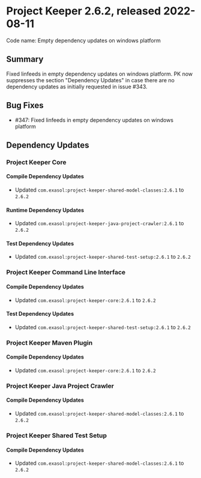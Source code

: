 # Project Keeper 2.6.2, released 2022-08-11

Code name: Empty dependency updates on windows platform

## Summary

Fixed linfeeds in empty dependency updates on windows platform.  PK now suppresses the section "Dependency Updates" in case there are no dependency updates as initially requested in issue #343.

## Bug Fixes

* #347: Fixed linfeeds in empty dependency updates on windows platform

## Dependency Updates

### Project Keeper Core

#### Compile Dependency Updates

* Updated `com.exasol:project-keeper-shared-model-classes:2.6.1` to `2.6.2`

#### Runtime Dependency Updates

* Updated `com.exasol:project-keeper-java-project-crawler:2.6.1` to `2.6.2`

#### Test Dependency Updates

* Updated `com.exasol:project-keeper-shared-test-setup:2.6.1` to `2.6.2`

### Project Keeper Command Line Interface

#### Compile Dependency Updates

* Updated `com.exasol:project-keeper-core:2.6.1` to `2.6.2`

#### Test Dependency Updates

* Updated `com.exasol:project-keeper-shared-test-setup:2.6.1` to `2.6.2`

### Project Keeper Maven Plugin

#### Compile Dependency Updates

* Updated `com.exasol:project-keeper-core:2.6.1` to `2.6.2`

### Project Keeper Java Project Crawler

#### Compile Dependency Updates

* Updated `com.exasol:project-keeper-shared-model-classes:2.6.1` to `2.6.2`

### Project Keeper Shared Test Setup

#### Compile Dependency Updates

* Updated `com.exasol:project-keeper-shared-model-classes:2.6.1` to `2.6.2`
